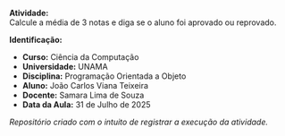 **Atividade:**  
Calcule a média de 3 notas e diga se o aluno foi aprovado ou reprovado.

**Identificação:**
- **Curso:** Ciência da Computação
- **Universidade:** UNAMA
- **Disciplina:** Programação Orientada a Objeto  
- **Aluno:** João Carlos Viana Teixeira  
- **Docente:** Samara Lima de Souza   
- **Data da Aula:** 31 de Julho de 2025

_Repositório criado com o intuito de registrar a execução da atividade._
